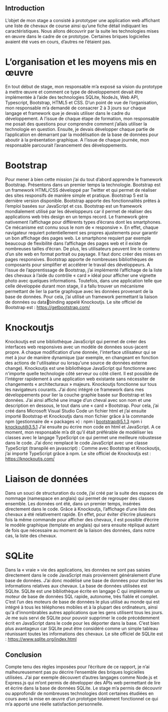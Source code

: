 ## Introduction 
L’objet de mon stage a consisté à prototyper une application web affichant une liste de 
chevaux de course ainsi qu’une fiche détail indiquant les caractéristiques. 
Nous allons découvrir par la suite les technologies mises en œuvre dans le cadre de ce 
prototype. Certaines briques logicielles avaient été vues en cours, d’autres ne l’étaient pas. 
# L’organisation et les moyens mis en œuvre 
En tout début de stage, mon responsable m’a exposé sa vision du prototype à mettre œuvre 
et comment ce type de développement devait être implémentée à l’aide des technologies 
SQLite, NodeJs, Web API, Typescript, Bootstrap, HTML5 et CSS. 
D’un point de vue de l’organisation, mon responsable m’a demandé de consacrer 2 à 3 jours 
sur chaque langage et framework que je devais utiliser dans le cadre du développement. A 
l’issue de chaque étape de formation, mon responsable me posait des questions pour 
comprendre comment j’allais utiliser la technologie en question. 
Ensuite, je devais développer chaque partie de l’application en démarrant par la modélisation 
de la base de données pour aboutir à la présentation graphique. 
A l’issue de chaque journée, mon responsable parcourait l’avancement des développements. 
# Bootstrap 
Pour mener à bien cette mission j’ai du tout d’abord apprendre le framework Bootstrap. 
Présentons dans un premier temps la technologie. 
Bootstrap est un framework HTML/CSS développé par Twitter et qui permet de réaliser des 
sites responsifs de manière simple et pratique. Bootstrap 5 est la dernière version disponible. 
Bootstrap apporte des fonctionnalités prêtes à l’emploi basées sur JavaScript et css. 
Bootstrap est un framework mondialement utilisé par les développeurs car il permet de 
réaliser des applications web très design en un temps record. 
Le framework gère nativement l’affichage pour différents types d’écrans dont les 
smartphones. Ce mécanisme est connu sous le nom de « responsive ». En effet, chaque 
navigateur requiert potentiellement ses propres ajustements pour garantir un bon affichage 
des pages web. Le smartphone requiert par exemple beaucoup de flexibilité dans l’affichage 
des pages web et il existe de nombreuses tailles d’écran. De plus, les utilisateurs peuvent lire 
le contenu d’un site web en format portrait ou paysage. Il faut donc créer des mises en pages 
responsives. Bootstrap apporte de nombreuses bibliothèques de composants pour simplifier 
et accélérer le travail des développeurs. 
A l’issue de l’apprentissage de Bootstrap, j’ai implémenté l’affichage de la liste des chevaux à 
l’aide du contrôle « card » idéal pour afficher une vignette photo avec quelques informations. 
Toutefois, dans une application telle que celle développée durant mon stage, il a fallu trouver 
un mécanisme permettant de lier la partie graphique avec les données provenant de la base 
de données. Pour cela, j’ai utilisé un framework permettant la liaison de données ou databinding appelé Knockoutjs. 
Le site officiel de Bootstrap est : https://getbootstrap.com/ 
# Knockoutjs 
Knockoutjs est une bibliothèque JavaScript qui permet de créer des interfaces web 
responsives avec un modèle de données sous-jacent propre. A chaque modification d’une 
donnée, l'interface utilisateur qui se met à jour de manière dynamique (par exemple, en 
changeant en fonction des actions de l'utilisateur ou lorsqu'une source de données externe 
change). 
Knockoutjs est une bibliothèque JavaScript qui fonctionne avec n'importe quelle technologie 
côté serveur ou côté client. Il est possible de l’intégrer rapidement à une application web 
existante sans nécessiter de changements « architecturaux » majeurs. Knockoutjs fonctionne 
sur tous les navigateurs courants. 
J’ai donc intégré ce framework dans mes développements pour lier la couche graphie basée 
sur Bootstrap et les données. J’ai ainsi affiché une image d’un cheval avec son nom et une 
description en dessous, le tout dans une « card » Bootstrap. 
Pour cela, j’ai créé dans Microsoft Visual Studio Code un fichier html et j’ai ensuite importé 
Bootstrap et Knockoutjs dans mon fichier grâce à la commande npm (gestionnaire de 
« packages ») : 
npm i bootstrap@5.1.3 
npm i knockout@3.5.1 
J’ai ensuite pu écrire mon code en html et JavaScript. 
A ce moment, mon responsable m’a dit qu’il était préférable de modéliser les classes avec le 
langage TypeScript ce qui permet une meilleure robustesse dans le code. J’ai donc remplacé 
le code JavaScript avec une classe TypeScript (transpilé en javascript) : 
Comme avec Bootstrap et Knockoutjs, j’ai importé TypeScript grâce à npm. 
Le site officiel de Knockoutjs est : https://knockoutjs.com/ 
# Liaison de données 
Dans un souci de structuration du code, j’ai créé par la suite des espaces de nommage 
(namespace en anglais) qui permet de regrouper des classes ensemble.
Les données ont été, dans un premier temps, insérées directement dans le code.
Grâce à Knockoutjs, l’affichage d’une liste des chevaux a été relativement rapide. En effet, 
pour éviter d’écrire plusieurs fois la même commande pour afficher des chevaux, il est 
possible d’écrire le modèle graphique (template en anglais) qui sera ensuite répliqué autant 
de fois que nécessaire au moment de la liaison des données, dans notre cas, la liste des 
chevaux. 
# SQLite 
Dans la « vraie » vie des applications, les données ne sont pas saisies directement dans le code 
JavaScript mais proviennent généralement d’une base de données. 
J’ai donc modélisé une base de données pour stocker les informations relatives aux chevaux. 
La base de données utilisées est SQLite. 
SQLite est une bibliothèque écrite en langage C qui implémente un moteur de base de 
données SQL rapide, autonome, très fiable et complet. C’est l’un des moteurs de base de 
données le plus utilisé au monde qui est intégré à tous les téléphones mobiles et à la plupart 
des ordinateurs, ainsi qu'à d'innombrables autres applications que les gens utilisent tous les 
jours. 
Je me suis servi de SQLite pour pouvoir supprimer le code précédemment écrit en JavaScript 
dans le code pour les déporter dans la base. C’est bien plus avantageux car SQLite peut être 
considéré comme un simple tableau réunissant toutes les informations des chevaux. 
Le site officiel de SQLite est : https://www.sqlite.org/index.html 
## Conclusion 
Compte tenu des règles imposées pour l’écriture de ce rapport, je n’ai malheureusement pas 
pu décrire l’ensemble des briques logicielles utilisées. J’ai par exemple découvert d’autres 
langages comme Node.js et Express.js qui m’ont permis de développer des APIs web 
permettant de lire et écrire dans la base de données SQLite. 
Le stage m’a permis de découvrir ou approfondir de nombreuses technologies dont certaines 
étudiées en cours avec la mise en œuvre d’un prototype totalement fonctionnel ce qui m’a 
apporté une réelle satisfaction personnelle. 
